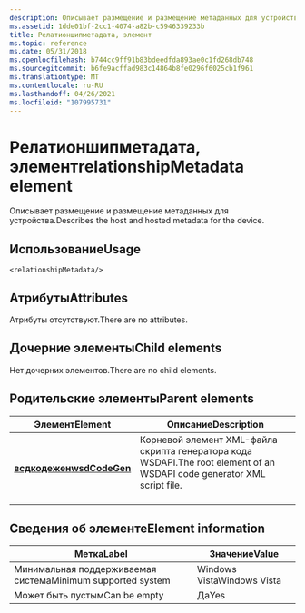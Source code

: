 ```yaml
---
description: Описывает размещение и размещение метаданных для устройства.
ms.assetid: 1dde01bf-2cc1-4074-a82b-c5946339233b
title: Релатионшипметадата, элемент
ms.topic: reference
ms.date: 05/31/2018
ms.openlocfilehash: b744cc9ff91b83bdeedfda893ae0c1fd268db748
ms.sourcegitcommit: b6fe9acffad983c14864b8fe0296f6025cb1f961
ms.translationtype: MT
ms.contentlocale: ru-RU
ms.lasthandoff: 04/26/2021
ms.locfileid: "107995731"
---
```

# <a name="relationshipmetadata-element"></a><span data-ttu-id="dab53-103">Релатионшипметадата, элемент</span><span class="sxs-lookup"><span data-stu-id="dab53-103">relationshipMetadata element</span></span>

<span data-ttu-id="dab53-104">Описывает размещение и размещение метаданных для устройства.</span><span class="sxs-lookup"><span data-stu-id="dab53-104">Describes the host and hosted metadata for the device.</span></span>

## <a name="usage"></a><span data-ttu-id="dab53-105">Использование</span><span class="sxs-lookup"><span data-stu-id="dab53-105">Usage</span></span>

``` syntax
<relationshipMetadata/>
```

## <a name="attributes"></a><span data-ttu-id="dab53-106">Атрибуты</span><span class="sxs-lookup"><span data-stu-id="dab53-106">Attributes</span></span>

<span data-ttu-id="dab53-107">Атрибуты отсутствуют.</span><span class="sxs-lookup"><span data-stu-id="dab53-107">There are no attributes.</span></span>

## <a name="child-elements"></a><span data-ttu-id="dab53-108">Дочерние элементы</span><span class="sxs-lookup"><span data-stu-id="dab53-108">Child elements</span></span>

<span data-ttu-id="dab53-109">Нет дочерних элементов.</span><span class="sxs-lookup"><span data-stu-id="dab53-109">There are no child elements.</span></span>

## <a name="parent-elements"></a><span data-ttu-id="dab53-110">Родительские элементы</span><span class="sxs-lookup"><span data-stu-id="dab53-110">Parent elements</span></span>



| <span data-ttu-id="dab53-111">Элемент</span><span class="sxs-lookup"><span data-stu-id="dab53-111">Element</span></span>                                     | <span data-ttu-id="dab53-112">Описание</span><span class="sxs-lookup"><span data-stu-id="dab53-112">Description</span></span>                                                                          |
|---------------------------------------------|--------------------------------------------------------------------------------------|
| [<span data-ttu-id="dab53-113">**всдкодежен**</span><span class="sxs-lookup"><span data-stu-id="dab53-113">**wsdCodeGen**</span></span>](wsdcodegen.md)<br/> | <span data-ttu-id="dab53-114">Корневой элемент XML-файла скрипта генератора кода WSDAPI.</span><span class="sxs-lookup"><span data-stu-id="dab53-114">The root element of an WSDAPI code generator XML script file.</span></span><br/> <br/> |



## <a name="element-information"></a><span data-ttu-id="dab53-115">Сведения об элементе</span><span class="sxs-lookup"><span data-stu-id="dab53-115">Element information</span></span>



| <span data-ttu-id="dab53-116">Метка</span><span class="sxs-lookup"><span data-stu-id="dab53-116">Label</span></span> | <span data-ttu-id="dab53-117">Значение</span><span class="sxs-lookup"><span data-stu-id="dab53-117">Value</span></span> |
|-------------------------------------|---------------|
| <span data-ttu-id="dab53-118">Минимальная поддерживаемая система</span><span class="sxs-lookup"><span data-stu-id="dab53-118">Minimum supported system</span></span><br/> | <span data-ttu-id="dab53-119">Windows Vista</span><span class="sxs-lookup"><span data-stu-id="dab53-119">Windows Vista</span></span> |
| <span data-ttu-id="dab53-120">Может быть пустым</span><span class="sxs-lookup"><span data-stu-id="dab53-120">Can be empty</span></span>                        | <span data-ttu-id="dab53-121">Да</span><span class="sxs-lookup"><span data-stu-id="dab53-121">Yes</span></span>           |



 

 




